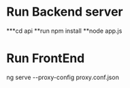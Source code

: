 # Run Backend server
***cd api
**run npm install
**node app.js


# Run FrontEnd
ng serve  --proxy-config proxy.conf.json
